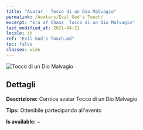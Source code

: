 ```yaml
---
title: "Avatar - Tocco di un Dio Malvagio"
permalink: /Avatars/Evil God's Touch/
excerpt: "Era of Chaos  Tocco di un Dio Malvagio"
last_modified_at: 2021-04-21
locale: it
ref: "Evil God's Touch.md"
toc: false
classes: wide
---
```

 ![Tocco di un Dio Malvagio](/images/a/avatarFrame_88.png)

## Dettagli

 **Descrizione:** Cornice avatar Tocco di un Dio Malvagio 

 **Tips:** Ottenibile partecipando all'evento 

 **Is available:**  + 

